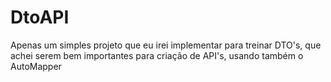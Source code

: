 # DtoAPI
Apenas um simples projeto que eu irei implementar para treinar DTO's, que achei serem bem importantes para criação de API's, usando também o AutoMapper
